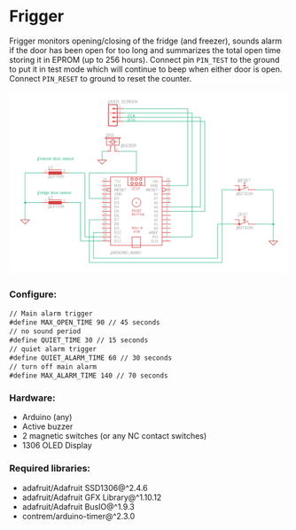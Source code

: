 # Frigger

Frigger monitors opening/closing of the fridge (and freezer),
sounds alarm if the door has been open for too long and summarizes
the total open time storing it in EPROM (up to 256 hours).
Connect pin `PIN_TEST` to the ground to put it in test mode
which will continue to beep when either door is open.
Connect `PIN_RESET` to ground to reset the counter.


![alt text](https://github.com/ArchangelDesign/frigger/blob/master/img/schematic.png)


### Configure:
```
// Main alarm trigger
#define MAX_OPEN_TIME 90 // 45 seconds
// no sound period
#define QUIET_TIME 30 // 15 seconds
// quiet alarm trigger
#define QUIET_ALARM_TIME 60 // 30 seconds
// turn off main alarm
#define MAX_ALARM_TIME 140 // 70 seconds
```

### Hardware:
- Arduino (any)
- Active buzzer
- 2 magnetic switches (or any NC contact switches)
- 1306 OLED Display

### Required libraries:
- adafruit/Adafruit SSD1306@^2.4.6
- adafruit/Adafruit GFX Library@^1.10.12
- adafruit/Adafruit BusIO@^1.9.3
- contrem/arduino-timer@^2.3.0

